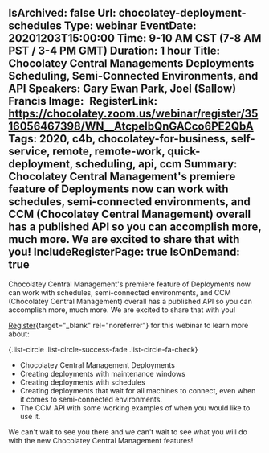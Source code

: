 IsArchived: false
Url: chocolatey-deployment-schedules
Type: webinar
EventDate: 20201203T15:00:00
Time: 9-10 AM CST (7-8 AM PST / 3-4 PM GMT)
Duration: 1 hour
Title: Chocolatey Central Managements Deployments Scheduling, Semi-Connected Environments, and API
Speakers: Gary Ewan Park, Joel (Sallow) Francis
Image: <img class="lazy img-fluid" src="data:image/gif;base64,R0lGODlhAQABAIAAAAAAAP///yH5BAEAAAAALAAAAAABAAEAAAIBRAA7" data-src="/content/images/events/01-05.jpg" alt="Chocolatey Central Managements Deployments Scheduling, Semi-Connected Environments, and API" title="Chocolatey Central Managements Deployments Scheduling, Semi-Connected Environments, and API" />
RegisterLink: https://chocolatey.zoom.us/webinar/register/3516056467398/WN__AtcpeIbQnGACco6PE2QbA
Tags: 2020, c4b, chocolatey-for-business, self-service, remote, remote-work, quick-deployment, scheduling, api, ccm
Summary: Chocolatey Central Management's premiere feature of Deployments now can work with schedules, semi-connected environments, and CCM (Chocolatey Central Management) overall has a published API so you can accomplish more, much more. We are excited to share that with you!
IncludeRegisterPage: true
IsOnDemand: true
---
Chocolatey Central Management's premiere feature of Deployments now can work with schedules, semi-connected environments, and CCM (Chocolatey Central Management) overall has a published API so you can accomplish more, much more. We are excited to share that with you!

[Register](https://chocolatey.zoom.us/webinar/register/6016056445631/WN__AtcpeIbQnGACco6PE2QbA){target="_blank" rel="noreferrer"} for this webinar to learn more about:

{.list-circle .list-circle-success-fade .list-circle-fa-check}
* Chocolatey Central Management Deployments
* Creating deployments with maintenance windows
* Creating deployments with schedules
* Creating deployments that wait for all machines to connect, even when it comes to semi-connected environments.
* The CCM API with some working examples of when you would like to use it.

We can't wait to see you there and we can't wait to see what you will do with the new Chocolatey Central Management features!